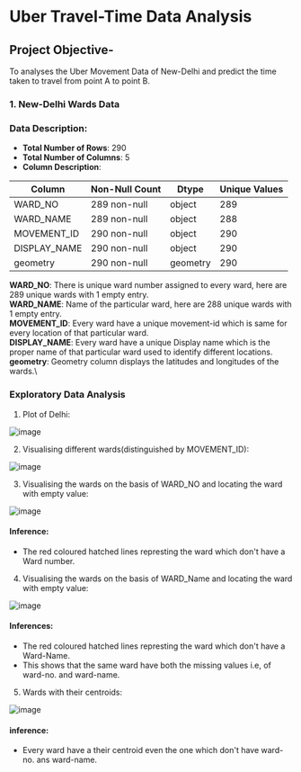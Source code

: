 # Uber Travel-Time Data Analysis
## Project Objective-
To analyses the Uber Movement Data of New-Delhi and predict the time taken to travel from point A to point B.


### **1. New-Delhi Wards Data**
### Data Description:
- **Total Number of Rows**: 290
- **Total Number of Columns**: 5
- **Column Description**:


| Column        | Non-Null Count | Dtype     | Unique Values |
|  ------------ |--------------  |  -----    | ------------- |
| WARD_NO       | 289 non-null   |  object   | 289           | 
|  WARD_NAME    | 289 non-null   |  object   | 288           |
|  MOVEMENT_ID  | 290 non-null   |  object   | 290           |
|  DISPLAY_NAME | 290 non-null   |  object   | 290           |  
|  geometry     | 290 non-null   |  geometry | 290           |


**WARD_NO**: There is unique ward number assigned to every ward, here are 289 unique wards with 1 empty entry.\
**WARD_NAME**: Name of the particular ward, here are 288 unique wards with 1 empty entry.\
**MOVEMENT_ID**: Every ward have a unique movement-id which is same for every location of that particular ward.\
**DISPLAY_NAME**: Every ward have a unique Display name which is the proper name of that particular ward used to identify different locations.\
**geometry**: Geometry column displays the latitudes and longitudes of the wards.\
### Exploratory Data Analysis
1. Plot of Delhi:


![image](https://user-images.githubusercontent.com/57316337/88227561-6d084380-cc8b-11ea-9a3e-19ac35e21d76.png)


2. Visualising different wards(distinguished by MOVEMENT_ID):

![image](https://user-images.githubusercontent.com/57316337/88227962-0e8f9500-cc8c-11ea-9026-b9167bd93013.png)


3. Visualising the wards on the basis of WARD_NO and locating the ward with empty value:

![image](https://user-images.githubusercontent.com/57316337/88228431-c9b82e00-cc8c-11ea-9dc4-0e3d950a5bb3.png)
#### Inference:
- The red coloured hatched lines represting the ward which don't have a Ward number.


4. Visualising the wards on the basis of WARD_Name and locating the ward with empty value:


![image](https://user-images.githubusercontent.com/57316337/88228516-e81e2980-cc8c-11ea-8261-0baa07e48a0d.png)
#### Inferences:
- The red coloured hatched lines represting the ward which don't have a Ward-Name.
- This shows that the same ward have both the missing values i.e, of ward-no. and ward-name.


5. Wards with their centroids:

![image](https://user-images.githubusercontent.com/57316337/88228606-0e43c980-cc8d-11ea-8cb2-f2233d10cb1b.png)
#### inference:
- Every ward have a their centroid even the one which don't have ward-no. ans ward-name.


